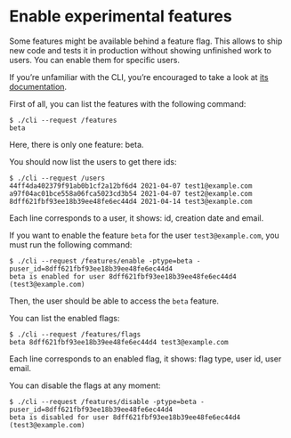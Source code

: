 # Enable experimental features

Some features might be available behind a feature flag. This allows to ship
new code and tests it in production without showing unfinished work to users.
You can enable them for specific users.

If you’re unfamiliar with the CLI, you’re encouraged to take a look at [its
documentation](/docs/cli.md).

First of all, you can list the features with the following command:

```console
$ ./cli --request /features
beta
```

Here, there is only one feature: beta.

You should now list the users to get there ids:

```console
$ ./cli --request /users
44ff4da402379f91ab0b1cf2a12bf6d4 2021-04-07 test1@example.com
a97f04ac01bce558a06fca5023cd3b54 2021-04-07 test2@example.com
8dff621fbf93ee18b39ee48fe6ec44d4 2021-04-14 test3@example.com
```

Each line corresponds to a user, it shows: id, creation date and email.

If you want to enable the feature `beta` for the user `test3@example.com`, you
must run the following command:

```console
$ ./cli --request /features/enable -ptype=beta -puser_id=8dff621fbf93ee18b39ee48fe6ec44d4
beta is enabled for user 8dff621fbf93ee18b39ee48fe6ec44d4 (test3@example.com)
```

Then, the user should be able to access the `beta` feature.

You can list the enabled flags:

```console
$ ./cli --request /features/flags
beta 8dff621fbf93ee18b39ee48fe6ec44d4 test3@example.com
```

Each line corresponds to an enabled flag, it shows: flag type, user id, user
email.

You can disable the flags at any moment:

```console
$ ./cli --request /features/disable -ptype=beta -puser_id=8dff621fbf93ee18b39ee48fe6ec44d4
beta is disabled for user 8dff621fbf93ee18b39ee48fe6ec44d4 (test3@example.com)
```
